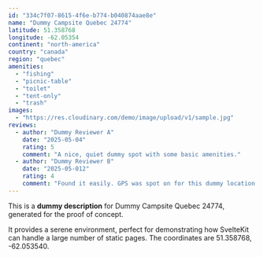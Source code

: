 ```yaml
---
id: "334c7f07-8615-4f6e-b774-b040874aae8e"
name: "Dummy Campsite Quebec 24774"
latitude: 51.358768
longitude: -62.05354
continent: "north-america"
country: "canada"
region: "quebec"
amenities:
  - "fishing"
  - "picnic-table"
  - "toilet"
  - "tent-only"
  - "trash"
images:
  - "https://res.cloudinary.com/demo/image/upload/v1/sample.jpg"
reviews:
  - author: "Dummy Reviewer A"
    date: "2025-05-04"
    rating: 5
    comment: "A nice, quiet dummy spot with some basic amenities."
  - author: "Dummy Reviewer B"
    date: "2025-05-012"
    rating: 4
    comment: "Found it easily. GPS was spot on for this dummy location."
---
```


This is a **dummy description** for Dummy Campsite Quebec 24774, generated for the proof of concept.

It provides a serene environment, perfect for demonstrating how SvelteKit can handle a large number of static pages. The coordinates are 51.358768, -62.053540.
